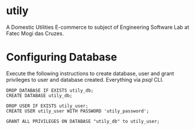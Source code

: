 # utily

A Domestic Utilities E-commerce to subject of Engineering Software Lab at Fatec Mogi das Cruzes.

# Configuring Database

Execute the following instructions to create database, user and grant privileges to user and database created. Everything via _psql_ CLI.

```
DROP DATABASE IF EXISTS utily_db;
CREATE DATABASE utily_db;

DROP USER IF EXISTS utily_user;
CREATE USER utily_user WITH PASSWORD 'utily_password';

GRANT ALL PRIVILEGES ON DATABASE "utily_db" to utily_user;
```
